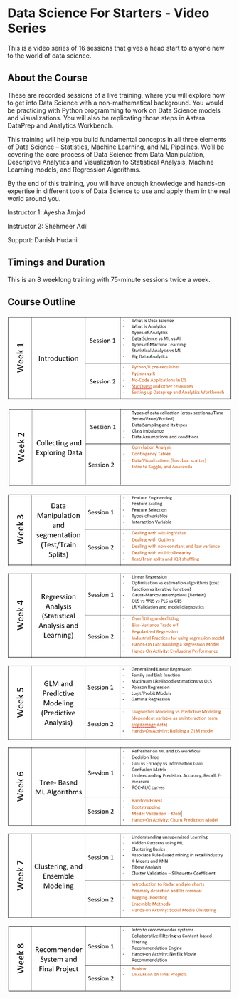 # Data Science For Starters - Video Series
 This is a video series of 16 sessions that gives a head start to anyone new to the world of data science. 

## About the Course

These are recorded sessions of a live training, where you will explore how to get into Data Science with a non-mathematical background. You would be practicing with Python programming to work on Data Science models and visualizations. You will also be replicating those steps in Astera DataPrep and Analytics Workbench. 

This training will help you build fundamental concepts in all three elements of Data Science – Statistics, Machine Learning, and ML Pipelines. We’ll be covering the core process of Data Science from Data Manipulation, Descriptive Analytics and Visualization to Statistical Analysis, Machine Learning models, and Regression Algorithms. 

By the end of this training, you will have enough knowledge and hands-on expertise in different tools of Data Science to use and apply them in the real world around you. 

Instructor 1: Ayesha Amjad

Instructor 2: Shehmeer Adil

Support: Danish Hudani

## Timings and Duration

This is an 8 weeklong training with 75-minute sessions twice a week. 

## Course Outline

#### ![image-20230623003545941](README.assets/image-20230623003545941.png)

![image-20230623003615412](README.assets/image-20230623003615412.png)

![image-20230623003649403](README.assets/image-20230623003649403.png)

![image-20230623003726163](README.assets/image-20230623003726163.png)

![image-20230623003805457](README.assets/image-20230623003805457.png)

![image-20230623003859244](README.assets/image-20230623003859244.png)

![image-20230623003930656](README.assets/image-20230623003930656.png)

![image-20230623004003665](README.assets/image-20230623004003665.png)






